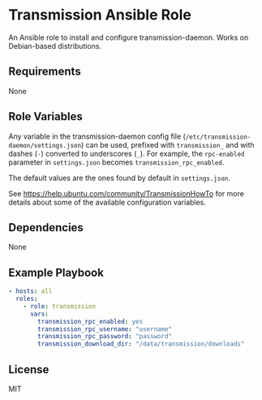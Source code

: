 Transmission Ansible Role
=========================

An Ansible role to install and configure transmission-daemon. Works on Debian-based distributions.

Requirements
------------

None

Role Variables
--------------

Any variable in the transmission-daemon config file (`/etc/transmission-daemon/settings.json`) can be used, prefixed with `transmission_` and with dashes (`-`) converted to underscores (`_`). For example, the `rpc-enabled` parameter in `settings.json` becomes `transmission_rpc_enabled`.

The default values are the ones found by default in `settings.json`.

See https://help.ubuntu.com/community/TransmissionHowTo for more details about some of the available configuration variables.

Dependencies
------------

None

Example Playbook
----------------

```yaml
- hosts: all
  roles:
    - role: transmission
      vars:
        transmission_rpc_enabled: yes
        transmission_rpc_username: "username"
        transmission_rpc_password: "password"
        transmission_download_dir: "/data/transmission/downloads"
```

License
-------

MIT
